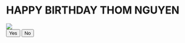 <!DOCTYPE html>
</html lang="en">
    <head>
        <link rel="stylesheet" href="./style/css/styles.css">

 </head> 
    <body>
        <div class="container">
            <div >
                <h1 class = "header_text">HAPPY BIRTHDAY THOM NGUYEN</h1>
            </div>
            <div class="gif_container">
                <img src="[https://media.giphy.com/media/LnKonfpQ44fNvuGLkA/giphy.gif] alt="
            </div>
            <div class = "buttons">
                <button class="btn" id = "yesButton" onclick="nextPage()">Yes</button>
                <button class="btn" id="noButton" onmouseover="moveButton()">No</button>
                <script>
                    function nextPage() {
                        window.location.href = "yes.html";
                    }
                    
                    function moveButton() {
                        var x = Math.random() * (window.innerWidth - document.getElementById('noButton').offsetWidth);
                        var y = Math.random() * (window.innerHeight - document.getElementById('noButton').offsetHeight);
                        document.getElementById('noButton').style.left = `${x}px`;
                        document.getElementById('noButton').style.top = `${y}px`;
                    }
                </script> 
            </div>
        </div>
       
    </body> 
</html>
